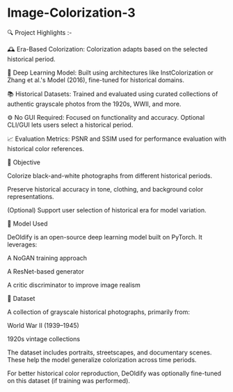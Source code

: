 # Image-Colorization-3

🔍 Project Highlights :-


🕰️ Era-Based Colorization: Colorization adapts based on the selected historical period.

🧠 Deep Learning Model: Built using architectures like InstColorization or Zhang et al.'s Model (2016), fine-tuned for historical domains.

📚 Historical Datasets: Trained and evaluated using curated collections of authentic grayscale photos from the 1920s, WWII, and more.

⚙️ No GUI Required: Focused on functionality and accuracy. Optional CLI/GUI lets users select a historical period.

📈 Evaluation Metrics: PSNR and SSIM used for performance evaluation with historical color references.



🎯 Objective

Colorize black-and-white photographs from different historical periods.

Preserve historical accuracy in tone, clothing, and background color representations.

(Optional) Support user selection of historical era for model variation.



🧠 Model Used

DeOldify is an open-source deep learning model built on PyTorch. It leverages:

A NoGAN training approach

A ResNet-based generator

A critic discriminator to improve image realism



📁 Dataset

A collection of grayscale historical photographs, primarily from:

World War II (1939–1945)

1920s vintage collections

The dataset includes portraits, streetscapes, and documentary scenes. These help the model generalize colorization across time periods.

For better historical color reproduction, DeOldify was optionally fine-tuned on this dataset (if training was performed).
